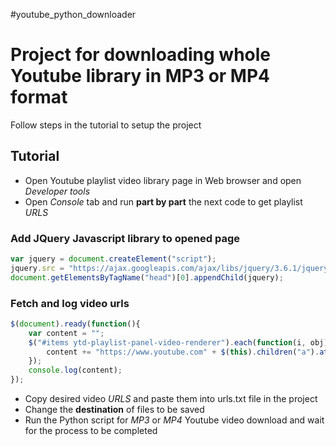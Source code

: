 #youtube_python_downloader
# Project for downloading whole Youtube library in MP3 or MP4 format
Follow steps in the tutorial to setup the project
## Tutorial
- Open Youtube playlist video library page in Web browser and open *Developer tools*
- Open *Console* tab and run **part by part** the next code to get playlist *URLS*
### Add JQuery Javascript library to opened page
```js
var jquery = document.createElement("script");
jquery.src = "https://ajax.googleapis.com/ajax/libs/jquery/3.6.1/jquery.min.js";
document.getElementsByTagName("head")[0].appendChild(jquery);
```
### Fetch and log video urls
```js
$(document).ready(function(){
    var content = "";
    $("#items ytd-playlist-panel-video-renderer").each(function(i, obj){
        content += "https://www.youtube.com" + $(this).children("a").attr("href") + "\n";
    });
    console.log(content);
});
```
- Copy desired video *URLS* and paste them into urls.txt file in the project
- Change the **destination** of files to be saved
- Run the Python script for *MP3* or *MP4* Youtube video download and wait for the process to be completed

